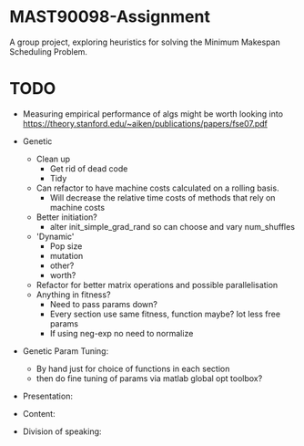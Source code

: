 # MAST90098-Assignment
A group project, exploring heuristics for solving the Minimum Makespan 
Scheduling Problem.

# TODO
* Measuring empirical performance of algs might be worth looking into
https://theory.stanford.edu/~aiken/publications/papers/fse07.pdf

* Genetic
    * Clean up
        * Get rid of dead code
        * Tidy
    * Can refactor to have machine costs calculated on a rolling basis.
        * Will decrease the relative time costs of methods that rely on 
        machine costs
    * Better initiation?
        * alter init_simple_grad_rand so can choose and vary num_shuffles
    * 'Dynamic'
        * Pop size
        * mutation
        * other?
        * worth?
    * Refactor for better matrix operations and possible parallelisation
    * Anything in fitness?
        * Need to pass params down?
        * Every section use same fitness, function maybe?
            lot less free params
        * If using neg-exp no need to normalize
* Genetic Param Tuning:
    * By hand just for choice of functions in each section
    * then do fine tuning of params via matlab global opt toolbox?



* Presentation:
* Content:
* Division of speaking: